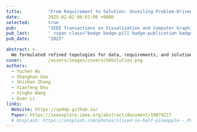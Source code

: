 ```yaml
---
title:          "From Requirement to Solution: Unveiling Problem-Driven Design Patterns in Visual Analytics"
date:           2025-02-02 00:01:00 +0800
selected:       true
pub:            "IEEE Transactions on Visualization and Computer Graphics (TVCG)"
pub_last:       ' <span class="badge badge-pill badge-publication badge-primary">TVCG 2025</span>'
pub_date:       "2025"

abstract: >-
  We formulated refined topologies for data, requirements, and solutions. We propose conceptualizing the connections between requirements, data, and solutions through knowledge graphs and utilizing solution paths to encapsulate fundamental problem-solving knowledge in visual analytics research. Through the consolidation of solution paths into a graph and analyzing their interconnections, we discerned a subset of problem-driven design patterns that demonstrated the efficacy of our approach.
cover:          /assets/images/covers/VASolution.png
authors:
  - Yuchen Wu
  - Shenghan Gao
  - Shizhen Zhang
  - Xiaofeng Dou
  - Xingbo Wang
  - Quan Li
links:
  Website: https://upddp.github.io/
  Paper: https://ieeexplore.ieee.org/abstract/document/10874217
  # Unsplash: https://unsplash.com/photos/sliced-in-half-pineapple--_PLJZmHZzk
---
```

